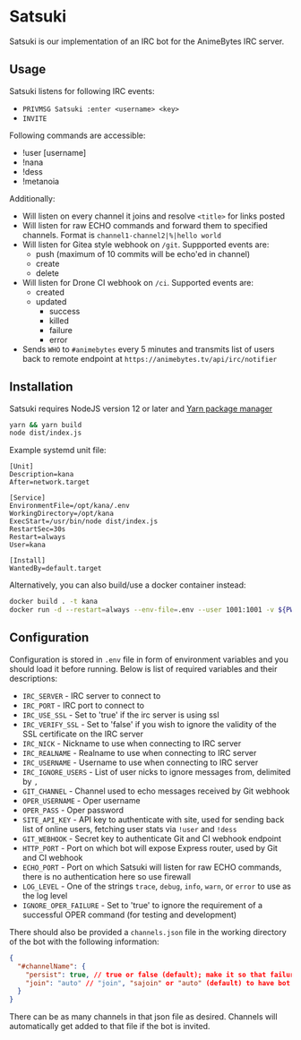 # Satsuki

Satsuki is our implementation of an IRC bot for the AnimeBytes IRC server.

## Usage

Satsuki listens for following IRC events:

- `PRIVMSG Satsuki :enter <username> <key>`
- `INVITE`

Following commands are accessible:

- !user [username]
- !nana
- !dess
- !metanoia

Additionally:

- Will listen on every channel it joins and resolve `<title>` for links posted
- Will listen for raw ECHO commands and forward them to specified channels. Format is `channel1-channel2|%|hello world`
- Will listen for Gitea style webhook on `/git`. Suppported events are:
  - push (maximum of 10 commits will be echo'ed in channel)
  - create
  - delete
- Will listen for Drone CI webhook on `/ci`. Supported events are:
  - created
  - updated
    - success
    - killed
    - failure
    - error
- Sends `WHO` to `#animebytes` every 5 minutes and transmits list of users back to remote endpoint at `https://animebytes.tv/api/irc/notifier`

## Installation

Satsuki requires NodeJS version 12 or later and [Yarn package manager](https://classic.yarnpkg.com/)

```sh
yarn && yarn build
node dist/index.js
```

Example systemd unit file:

```systemd
[Unit]
Description=kana
After=network.target

[Service]
EnvironmentFile=/opt/kana/.env
WorkingDirectory=/opt/kana
ExecStart=/usr/bin/node dist/index.js
RestartSec=30s
Restart=always
User=kana

[Install]
WantedBy=default.target
```

Alternatively, you can also build/use a docker container instead:

```sh
docker build . -t kana
docker run -d --restart=always --env-file=.env --user 1001:1001 -v ${PWD}/channels.json:/app/channels.json kana
```

## Configuration

Configuration is stored in `.env` file in form of environment variables and you should load it before running. Below is list of required variables and their descriptions:

- `IRC_SERVER` - IRC server to connect to
- `IRC_PORT` - IRC port to connect to
- `IRC_USE_SSL` - Set to 'true' if the irc server is using ssl
- `IRC_VERIFY_SSL` - Set to 'false' if you wish to ignore the validity of the SSL certificate on the IRC server
- `IRC_NICK` - Nickname to use when connecting to IRC server
- `IRC_REALNAME` - Realname to use when connecting to IRC server
- `IRC_USERNAME` - Username to use when connecting to IRC server
- `IRC_IGNORE_USERS` - List of user nicks to ignore messages from, delimited by `,`
- `GIT_CHANNEL` - Channel used to echo messages received by Git webhook
- `OPER_USERNAME` - Oper username
- `OPER_PASS` - Oper password
- `SITE_API_KEY` - API key to authenticate with site, used for sending back list of online users, fetching user stats via `!user` and `!dess`
- `GIT_WEBHOOK` - Secret key to authenticate Git and CI webhook endpoint
- `HTTP_PORT` - Port on which bot will expose Express router, used by Git and CI webhook
- `ECHO_PORT` - Port on which Satsuki will listen for raw ECHO commands, there is no authentication here so use firewall
- `LOG_LEVEL` - One of the strings `trace`, `debug`, `info`, `warn`, or `error` to use as the log level
- `IGNORE_OPER_FAILURE` - Set to 'true' to ignore the requirement of a successful OPER command (for testing and development)

There should also be provided a `channels.json` file in the working directory of the bot with the following information:

```json
{
  "#channelName": {
    "persist": true, // true or false (default); make it so that failure to join does not remove channel from state
    "join": "auto" // "join", "sajoin" or "auto" (default) to have bot try JOIN and then SAJOIN
  }
}
```

There can be as many channels in that json file as desired. Channels will automatically get added to that file if the bot is invited.
